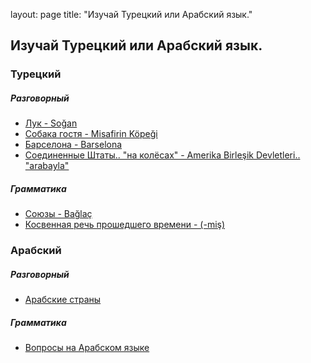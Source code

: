 layout: page
title: "Изучай Турецкий или Арабский язык."

## Изучай Турецкий или Арабский язык.

### Турецкий
##### Разговорный
- [Лук - Soğan](https:/gabdulgazim.github.io/east-langs/content/turkish/onion.md)
- [Собака гостя - Misafirin Köpeği](https:/gabdulgazim.github.io/east-langs/content/turkish/dog.md)
- [Барселона - Barselona](https:/gabdulgazim.github.io/east-langs/content/turkish/Barselona.md)
- [Соединенные Штаты.. "на колёсах" - Amerika Birleşik Devletleri.. "arabayla"](https:/gabdulgazim.github.io/east-langs/content/turkish/on-wheels.md)

##### Грамматика
- [Союзы - Bağlaç](https:/gabdulgazim.github.io/east-langs/content/turkish/conjunctions.md)
- [Косвенная речь прошедшего времени - (-miş)](https:/gabdulgazim.github.io/east-langs/content/turkish/reported.md)


### Арабский
##### Разговорный
- [Арабские страны](https:/gabdulgazim.github.io/east-langs/content/arabic/coutries.md) 

##### Грамматика
- [Вопросы на Арабском языке](https:/gabdulgazim.github.io/east-langs/content/arabic/question.md) 

